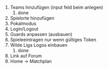 1. Teams hinzufügen (input feld beim anlegen)
    1. done
2. Spielorte hinzufügen
3. Pokalmodus
4. Login/Logout
5. Guards anpassen (ausbauen)
5. Spieleeintragen nur wenn gültiges Token
6. Wilde Liga Logos einbauen
    1. done
7. Link auf Forum
8. Home -> Matchplan